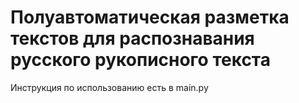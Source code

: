 # Полуавтоматическая разметка текстов для распознавания русского рукописного текста

Инструкция по использованию есть в main.py